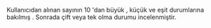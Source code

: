 Kullanıcıdan alınan sayının 10 'dan büyük , küçük ve eşit durumlarına bakılmış . Sonrada çift veya tek olma durumu incelenmiştir.
